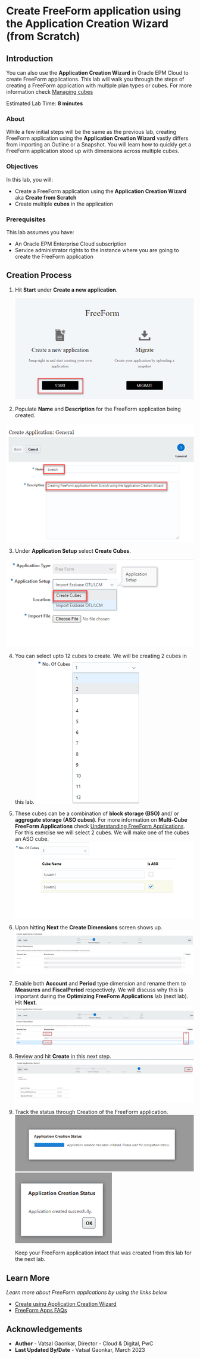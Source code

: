 # Create FreeForm application using the Application Creation Wizard (from Scratch)

## Introduction

You can also use the **Application Creation Wizard** in Oracle EPM Cloud to create FreeForm applications. This lab will walk you through the steps of creating a FreeForm application with multiple plan types or cubes. For more information check [Managing cubes](https://docs.oracle.com/en/cloud/saas/planning-budgeting-cloud/pfusa/plantype.html)

Estimated Lab Time: **8 minutes**

### About
While a few initial steps will be the same as the previous lab, creating FreeForm application using the **Application Creation Wizard** vastly differs from importing an Outline or a Snapshot. You will learn how to quickly get a FreeForm application stood up with dimensions across multiple cubes.

### Objectives

In this lab, you will:
* Create a FreeForm application using the **Application Creation Wizard** aka **Create from Scratch**
* Create multiple **cubes** in the application

### Prerequisites

This lab assumes you have:
* An Oracle EPM Enterprise Cloud subscription
* Service administrator rights to the instance where you are going to create the FreeForm application


## Creation Process

1. Hit **Start** under **Create a new application**.

	![Image alt text](images/selectstartforscratch.png)

2. Populate **Name** and **Description** for the FreeForm application being created.

  ![Image alt text](images/namedescription.png)

3. Under **Application Setup** select **Create Cubes**. 

  ![Image alt text](images/applicationsetup.png)

4. You can select upto 12 cubes to create. We will be creating 2 cubes in this lab.
  ![Image alt text](images/upto12cubes.png) 

5. These cubes can be a combination of **block storage (BSO)** and/ or  **aggregate storage (ASO cubes)**. For more information on **Multi-Cube FreeForm Applications** check [Understanding FreeForm Applications](https://docs.oracle.com/en/cloud/saas/planning-budgeting-cloud/pfusa/understanding_freeform_apps.html). For this exercise we will select 2 cubes. We will make one of the cubes an ASO cube.
  ![Image alt text](images/numberofcubes.png)

6. Upon hitting **Next** the **Create Dimensions** screen shows up.
  ![Image alt text](images/createdimensionff.png)

7. Enable both **Account** and **Period** type dimension and rename them to **Measures** and **FiscalPeriod** respectively. We will discuss why this is important during the **Optimizing FreeForm Applications** lab (next lab). Hit **Next**.
  ![Image alt text](images/accountfiscalperiod.png)

8. Review and hit **Create** in this next step. 
  ![Image alt text](images/createffscratch.png)

9. Track the status through Creation of the FreeForm application. 
  ![Image alt text](images/ffscratchcreationstatus.png)
  ![Image alt text](images/ffscratchcreated.png)
  
   Keep your FreeForm application intact that was created from this lab for the next lab. 

## Learn More

*Learn more about FreeForm applications by using the links below*

* [Create using Application Creation Wizard](https://docs.oracle.com/en/cloud/saas/planning-budgeting-cloud/pfusa/creating_a_freeform_app_using_the_application_creation_wizard.html)
* [FreeForm Apps FAQs](https://docs.oracle.com/en/cloud/saas/planning-budgeting-cloud/pfusa/freeform_apps_faq.html)

## Acknowledgements
* **Author** - Vatsal Gaonkar, Director - Cloud & Digital, PwC
* **Last Updated By/Date** - Vatsal Gaonkar, March 2023